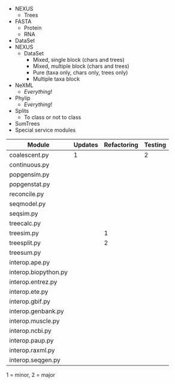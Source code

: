 
-   NEXUS
    -   Trees
-   FASTA
    -   Protein
    -   RNA
-   DataSet
-   NEXUS
    -   DataSet
        -   Mixed, single block (chars and trees)
        -   Mixed, multiple block (chars and trees)
        -   Pure (taxa only, chars only, trees only)
        -   Multiple taxa block
-   NeXML
    -  *Everything*!
-   Phylip
    -  *Everything*!
-   Splits
    -   To class or not to class
-   SumTrees
-   Special service modules


| Module                 | Updates   | Refactoring   | Testing   |
| ---------------------- | --------- | ------------- | --------- |
| coalescent.py          | 1         |               | 2         |
| continuous.py          |           |               |           |
| popgensim.py           |           |               |           |
| popgenstat.py          |           |               |           |
| reconcile.py           |           |               |           |
| seqmodel.py            |           |               |           |
| seqsim.py              |           |               |           |
| treecalc.py            |           |               |           |
| treesim.py             |           | 1             |           |
| treesplit.py           |           | 2             |           |
| treesum.py             |           |               |           |
| interop.ape.py         |           |               |           |
| interop.biopython.py   |           |               |           |
| interop.entrez.py      |           |               |           |
| interop.ete.py         |           |               |           |
| interop.gbif.py        |           |               |           |
| interop.genbank.py     |           |               |           |
| interop.muscle.py      |           |               |           |
| interop.ncbi.py        |           |               |           |
| interop.paup.py        |           |               |           |
| interop.raxml.py       |           |               |           |
| interop.seqgen.py      |           |               |           |

1 = minor, 2 = major
